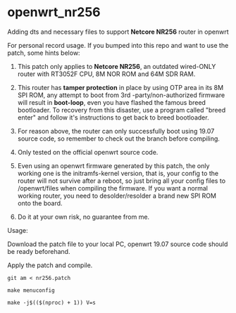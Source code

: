 # openwrt_nr256
Adding dts and necessary files to support **Netcore NR256** router in openwrt

For personal record usage. If you bumped into this repo and want to use the patch, some hints below:

1. This patch only applies to **Netcore NR256**, an outdated wired-ONLY router with RT3052F CPU, 8M NOR ROM and 64M SDR RAM.
  
2. This router has **tamper protection** in place by using OTP area in its 8M SPI ROM, any attempt to boot from 3rd -party/non-authorized firmware will result in **boot-loop**, even you have flashed the famous breed bootloader. To recovery from this disaster, use a program called "breed enter" and follow it's instructions to get back to breed bootloader.
  
3. For reason above, the router can only successfully boot using 19.07 source code, so remember to check out the branch before compiling.
  
4. Only tested on the official openwrt source code.
  
5. Even using an openwrt firmware generated by this patch, the only working one is the initramfs-kernel version, that is, your config to the router will not survive after a reboot, so just bring all your config files to /openwrt/files when compiling the firmware. If you want a normal working router, you need to desolder/resolder a brand new SPI ROM onto the board.
  
6. Do it at your own risk, no guarantee from me.

Usage:

Download the patch file to your local PC, openwrt 19.07 source code should be ready beforehand.

Apply the patch and compile.

`git am < nr256.patch`

`make menuconfig`

`make -j$(($(nproc) + 1)) V=s`
